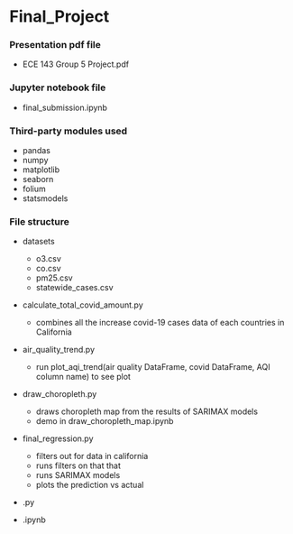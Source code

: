 # Final_Project

### Presentation pdf file

- ECE 143 Group 5 Project.pdf

### Jupyter notebook file

- final_submission.ipynb

### Third-party modules used

- pandas
- numpy
- matplotlib
- seaborn
- folium
- statsmodels

### File structure

- datasets
  - o3.csv
  - co.csv
  - pm25.csv
  - statewide_cases.csv
  
- calculate_total_covid_amount.py
  - combines all the increase covid-19 cases data of each countries in California  
- air_quality_trend.py
  - run plot_aqi_trend(air quality DataFrame, covid DataFrame, AQI column name) to see plot
- draw_choropleth.py
  - draws choropleth map from the results of SARIMAX models 
  - demo in draw_choropleth_map.ipynb
- final_regression.py
  - filters out for data in california
  - runs filters on that that
  - runs SARIMAX models
  - plots the prediction vs actual
- .py
- .ipynb
